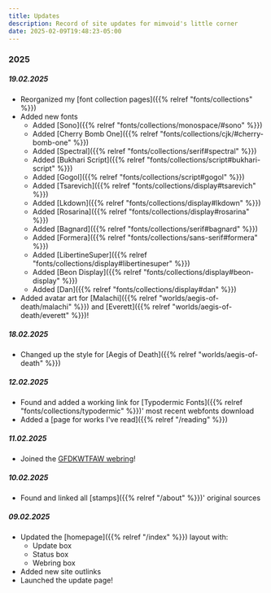 ```yaml
---
title: Updates
description: Record of site updates for mimvoid's little corner
date: 2025-02-09T19:48:23-05:00
---
```


### 2025

##### 19.02.2025

- Reorganized my [font collection pages]({{% relref "fonts/collections" %}})
- Added new fonts
    - Added [Sono]({{% relref "fonts/collections/monospace/#sono" %}})
    - Added [Cherry Bomb One]({{% relref "fonts/collections/cjk/#cherry-bomb-one" %}})
    - Added [Spectral]({{% relref "fonts/collections/serif#spectral" %}})
    - Added [Bukhari Script]({{% relref "fonts/collections/script#bukhari-script" %}})
    - Added [Gogol]({{% relref "fonts/collections/script#gogol" %}})
    - Added [Tsarevich]({{% relref "fonts/collections/display#tsarevich" %}})
    - Added [Lkdown]({{% relref "fonts/collections/display#lkdown" %}})
    - Added [Rosarina]({{% relref "fonts/collections/display#rosarina" %}})
    - Added [Bagnard]({{% relref "fonts/collections/serif#bagnard" %}})
    - Added [Formera]({{% relref "fonts/collections/sans-serif#formera" %}})
    - Added [LibertineSuper]({{% relref "fonts/collections/display#libertinesuper" %}})
    - Added [Beon Display]({{% relref "fonts/collections/display#beon-display" %}})
    - Added [Dan]({{% relref "fonts/collections/display#dan" %}})
- Added avatar art for [Malachi]({{% relref "worlds/aegis-of-death/malachi" %}}) and [Everett]({{% relref "worlds/aegis-of-death/everett" %}})!

##### 18.02.2025

- Changed up the style for [Aegis of Death]({{% relref "worlds/aegis-of-death" %}})

##### 12.02.2025

- Found and added a working link for [Typodermic Fonts]({{% relref "fonts/collections/typodermic" %}})'
most recent webfonts download
- Added a [page for works I've read]({{% relref "/reading" %}})

##### 11.02.2025

- Joined the [GFDKWTFAW webring](https://fabstarotcorner.neocities.org/webring)!

##### 10.02.2025

- Found and linked all [stamps]({{% relref "/about" %}})' original sources

##### 09.02.2025

- Updated the [homepage]({{% relref "/index" %}}) layout with:
    - Update box
    - Status box
    - Webring box
- Added new site outlinks
- Launched the update page!
